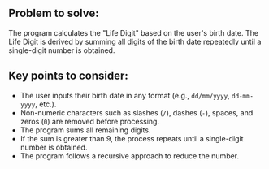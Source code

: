 ## Problem to solve:
The program calculates the "Life Digit" based on the user's birth date. The Life Digit is derived by summing all digits of the birth date repeatedly until a single-digit number is obtained.

## Key points to consider:
- The user inputs their birth date in any format (e.g., `dd/mm/yyyy`, `dd-mm-yyyy`, etc.).
- Non-numeric characters such as slashes (`/`), dashes (`-`), spaces, and zeros (`0`) are removed before processing.
- The program sums all remaining digits.
- If the sum is greater than 9, the process repeats until a single-digit number is obtained.
- The program follows a recursive approach to reduce the number.
